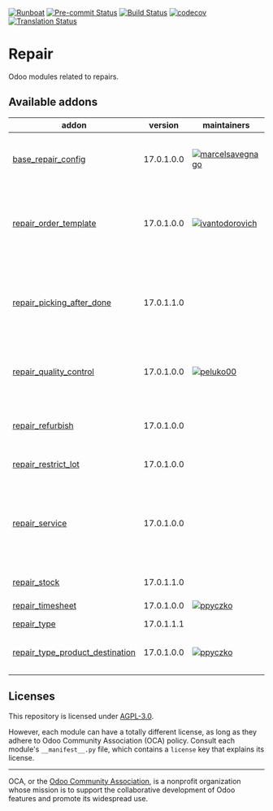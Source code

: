 
[![Runboat](https://img.shields.io/badge/runboat-Try%20me-875A7B.png)](https://runboat.odoo-community.org/builds?repo=OCA/repair&target_branch=17.0)
[![Pre-commit Status](https://github.com/OCA/repair/actions/workflows/pre-commit.yml/badge.svg?branch=17.0)](https://github.com/OCA/repair/actions/workflows/pre-commit.yml?query=branch%3A17.0)
[![Build Status](https://github.com/OCA/repair/actions/workflows/test.yml/badge.svg?branch=17.0)](https://github.com/OCA/repair/actions/workflows/test.yml?query=branch%3A17.0)
[![codecov](https://codecov.io/gh/OCA/repair/branch/17.0/graph/badge.svg)](https://codecov.io/gh/OCA/repair)
[![Translation Status](https://translation.odoo-community.org/widgets/repair-17-0/-/svg-badge.svg)](https://translation.odoo-community.org/engage/repair-17-0/?utm_source=widget)

<!-- /!\ do not modify above this line -->

# Repair

Odoo modules related to repairs.

<!-- /!\ do not modify below this line -->

<!-- prettier-ignore-start -->

[//]: # (addons)

Available addons
----------------
addon | version | maintainers | summary
--- | --- | --- | ---
[base_repair_config](base_repair_config/) | 17.0.1.0.0 | [![marcelsavegnago](https://github.com/marcelsavegnago.png?size=30px)](https://github.com/marcelsavegnago) | Provides general settings for the Repair App
[repair_order_template](repair_order_template/) | 17.0.1.0.0 | [![ivantodorovich](https://github.com/ivantodorovich.png?size=30px)](https://github.com/ivantodorovich) | Use templates to save time when creating repair orders
[repair_picking_after_done](repair_picking_after_done/) | 17.0.1.1.0 |  | Transfer repaired move to another location directly from repair order
[repair_quality_control](repair_quality_control/) | 17.0.1.0.0 | [![peluko00](https://github.com/peluko00.png?size=30px)](https://github.com/peluko00) | Create quality controls from repair order
[repair_refurbish](repair_refurbish/) | 17.0.1.0.0 |  | Create refurbished products during repair
[repair_restrict_lot](repair_restrict_lot/) | 17.0.1.0.0 |  | Repair Restrict Lot
[repair_service](repair_service/) | 17.0.1.0.0 |  | Adds services to repair orders, so that they can be added as sale order lines.
[repair_stock](repair_stock/) | 17.0.1.1.0 |  | Repair Stock
[repair_timesheet](repair_timesheet/) | 17.0.1.0.0 | [![ppyczko](https://github.com/ppyczko.png?size=30px)](https://github.com/ppyczko) | Repair Timesheet
[repair_type](repair_type/) | 17.0.1.1.1 |  | Repair type
[repair_type_product_destination](repair_type_product_destination/) | 17.0.1.0.0 | [![ppyczko](https://github.com/ppyczko.png?size=30px)](https://github.com/ppyczko) | Repair Type - Product Destination

[//]: # (end addons)

<!-- prettier-ignore-end -->

## Licenses

This repository is licensed under [AGPL-3.0](LICENSE).

However, each module can have a totally different license, as long as they adhere to Odoo Community Association (OCA)
policy. Consult each module's `__manifest__.py` file, which contains a `license` key
that explains its license.

----
OCA, or the [Odoo Community Association](http://odoo-community.org/), is a nonprofit
organization whose mission is to support the collaborative development of Odoo features
and promote its widespread use.
